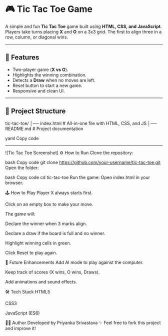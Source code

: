 # 🎮 Tic Tac Toe Game

A simple and fun **Tic Tac Toe** game built using **HTML, CSS, and JavaScript**.  
Players take turns placing **X** and **O** on a 3x3 grid. The first to align three in a row, column, or diagonal wins.  

---

## 🚀 Features
- Two-player game (**X vs O**).
- Highlights the winning combination.
- Detects a **Draw** when no moves are left.
- Reset button to start a new game.
- Responsive and clean UI.

---

## 📂 Project Structure
tic-tac-toe/
│── index.html # All-in-one file with HTML, CSS, and JS
│── README.md # Project documentation

yaml
Copy code

---

![Tic Tac Toe Screenshot]
⚙️ How to Run
Clone the repository:

bash
Copy code
git clone https://github.com/your-username/tic-tac-toe.git
Open the folder:

bash
Copy code
cd tic-tac-toe
Run the game:
Open index.html in your browser.

🕹️ How to Play
Player X always starts first.

Click on an empty box to make your move.

The game will:

Declare the winner when 3 marks align.

Declare a draw if the board is full and no winner.

Highlight winning cells in green.

Click Reset to play again.

📌 Future Enhancements
Add AI mode to play against the computer.

Keep track of scores (X wins, O wins, Draws).

Add animations and sound effects.

🛠️ Tech Stack
HTML5

CSS3

JavaScript (ES6)

👩‍💻 Author
Developed by Priyanka Srivastava ✨
Feel free to fork this project and improve it!
